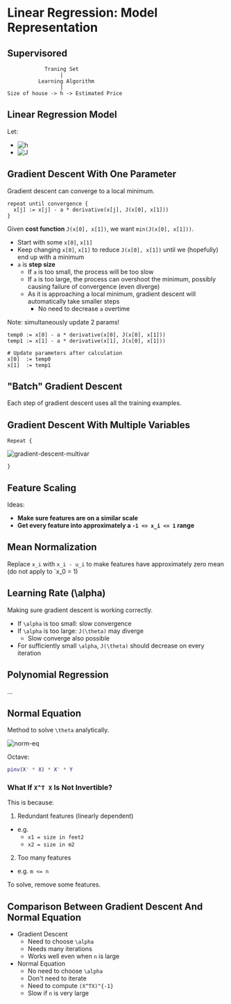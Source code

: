 # Linear Regression: Model Representation

## Supervisored

                Traning Set
                     |
              Learning Algorithm
                     |
    Size of house -> h -> Estimated Price

## Linear Regression Model

Let:
 - ![h]
 - ![J]

[h]: https://latex.codecogs.com/svg.latex?h_\theta(x)=\theta_0+\theta_1x
[J]: https://latex.codecogs.com/svg.latex?J(\theta_0,\theta_1)=\frac{1}{2m}\sum^m_{i=1}(h_\theta(x^{(i)})-y^{(i)})^2

## Gradient Descent With One Parameter

Gradient descent can converge to a local minimum.

```
repeat until convergence {
  x[j] := x[j] - a * derivative(x[j], J(x[0], x[1]))
}
```

Given **cost function** `J(x[0], x[1])`, we want `min(J(x[0], x[1]))`.

- Start with some `x[0]`, `x[1]`
- Keep changing `x[0]`, `x[1]` to reduce `J(x[0], x[1])` until we (hopefully) end up with a minimum
- `a` is **step size**
  - If `a` is too small, the process will be too slow
  - If `a` is too large, the process can overshoot the minimum, possibly causing failure of convergence (even diverge)
  - As it is approaching a local minimum, gradient descent will automatically take smaller steps
    - No need to decrease `a` overtime

Note: simultaneously update 2 params!

```
temp0 := x[0] - a * derivative(x[0], J(x[0], x[1]))
temp1 := x[1] - a * derivative(x[1], J(x[0], x[1]))

# Update parameters after calculation
x[0]  := temp0
x[1]  := temp1
```

## "Batch" Gradient Descent

Each step of gradient descent uses all the training examples.

## Gradient Descent With Multiple Variables

`Repeat {`

![gradient-descent-multivar]

`}`

[gradient-descent-multivar]: https://latex.codecogs.com/svg.latex?\theta_j:=\theta_j-\alpha\frac{\delta}{\delta\theta_j}\sum{(\theta)}

## Feature Scaling

Ideas:

- **Make sure features are on a similar scale**
- **Get every feature into approximately a `-1 <= x_i <= 1` range**

## Mean Normalization

Replace `x_i` with `x_i - u_i` to make features have approximately zero mean (do not apply to `x_0 = 1)

## Learning Rate (\alpha)

Making sure gradient descent is working correctly.

- If `\alpha` is too small: slow convergence
- If `\alpha` is too large: `J(\theta)` may diverge
  - Slow converge also possible
- For sufficiently small `\alpha`, `J(\theta)` should decrease on every iteration

## Polynomial Regression

...

## Normal Equation

Method to solve `\theta` analytically.

![norm-eq]

Octave:

```matlab
pinv(X' * X) * X' * Y
```

[norm-eq]: https://latex.codecogs.com/svg.latex?\theta=(X^TX)^{-1}X^Ty

### What If `X^T X` Is Not Invertible?

This is because:

1. Redundant features (linearly dependent)
  - e.g.
    - `x1 = size in feet2`
    - `x2 = size in m2`
2. Too many features
  - e.g. `m <= n`

To solve, remove some features.

## Comparison Between Gradient Descent And Normal Equation

- Gradient Descent
  - Need to choose `\alpha`
  - Needs many iterations
  - Works well even when `n` is large
- Normal Equation
  - No need to choose `\alpha`
  - Don't need to iterate
  - Need to compute `(X^TX)^{-1}`
  - Slow if `n` is very large
